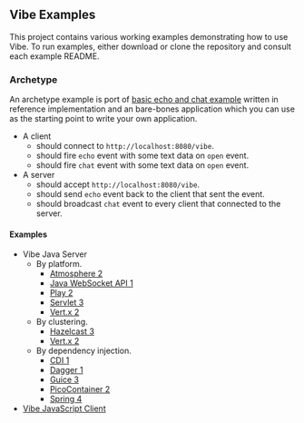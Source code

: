## Vibe Examples
This project contains various working examples demonstrating how to use Vibe. To run examples, either download or clone the repository and consult each example README.

### Archetype
An archetype example is port of [basic echo and chat example](http://vibe-project.github.io/projects/vibe-protocol/3.0.0-Alpha2/api/#module--vibe-protocol-) written in reference implementation and an bare-bones application which you can use as the starting point to write your own application.

* A client
    * should connect to `http://localhost:8080/vibe`.
    * should fire `echo` event with some text data on `open` event.
    * should fire `chat` event with some text data on `open` event.
* A server
    * should accept `http://localhost:8080/vibe`.
    * should send `echo` event back to the client that sent the event.
    * should broadcast `chat` event to every client that connected to the server.

#### Examples
* Vibe Java Server
    * By platform.
        * [Atmosphere 2](https://github.com/vibe-project/vibe-examples/tree/master/archetype/vibe-java-server/platform/atmosphere2)
        * [Java WebSocket API 1](https://github.com/vibe-project/vibe-examples/tree/master/archetype/vibe-java-server/platform/jwa1)
        * [Play 2](https://github.com/vibe-project/vibe-examples/tree/master/archetype/vibe-java-server/platform/play2)
        * [Servlet 3](https://github.com/vibe-project/vibe-examples/tree/master/archetype/vibe-java-server/platform/servlet3)
        * [Vert.x 2](https://github.com/vibe-project/vibe-examples/tree/master/archetype/vibe-java-server/platform/vertx2)
    * By clustering.
        * [Hazelcast 3](https://github.com/vibe-project/vibe-examples/tree/master/archetype/vibe-java-server/clustering/hazelcast3)
        * [Vert.x 2](https://github.com/vibe-project/vibe-examples/tree/master/archetype/vibe-java-server/clustering/vertx2)
    * By dependency injection.
        * [CDI 1](https://github.com/vibe-project/vibe-examples/tree/master/archetype/vibe-java-server/dependency-injection/cdi1)
        * [Dagger 1](https://github.com/vibe-project/vibe-examples/tree/master/archetype/vibe-java-server/dependency-injection/dagger1)
        * [Guice 3](https://github.com/vibe-project/vibe-examples/tree/master/archetype/vibe-java-server/dependency-injection/guice3)
        * [PicoContainer 2](https://github.com/vibe-project/vibe-examples/tree/master/archetype/vibe-java-server/dependency-injection/picocontainer2)
        * [Spring 4](https://github.com/vibe-project/vibe-examples/tree/master/archetype/vibe-java-server/dependency-injection/spring4)
* [Vibe JavaScript Client](https://github.com/vibe-project/vibe-examples/tree/master/archetype/vibe-javascript-client)
